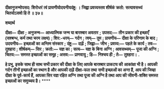 **दीक्षानुजन्मोपसद: शिरोधरं** **त्वं प्रायणीयोदयनीयदंष्ट्र: ।** **जिह्वा प्रवग्र्यस्तव शीर्षकं क्रतो:** **सत्यावसथ्यं चितयोऽसवो हि ते ॥ ३७॥** 

**शब्दार्थ** 

**दीक्षा—** **दीक्षा** **; अनुजन्म—** **आध्यात्मिक जन्म या बारश्बार अवतार** **; उपसद:—** **तीन प्रकार की इच्छाएँ (सश्बन्ध, कर्म तथा चरम** **लक्ष्य)** **; शिर:-धरम्—** **गर्दन** **; त्वम्—** **तुम** **; प्रायणीय—** **दीक्षा के परिणाम के बाद** **; उदयनीय—** **इच्छाओं का अन्तिम संस्कार** **;** **दंष्ट्र:—** **दाढ़ें** **; जिह्वा—** **जीभ** **; प्रवग्र्य:—** **पहले के कार्य** **; तव—** **तुश्हारा** **; शीर्षकम्—** **सिर** **; क्रतो:—** **यज्ञ का** **; सत्य—** **यज्ञ के बिना** **अग्नि** **; आवसथ्यम्—** **पूजा की अग्नि** **; चितय:—** **समस्त इच्छाओं का समूह** **; असव:—** **प्राणवायु** **; हि—** **निश्चय ही** **; ते—** **तुश्हारा।** **.** 

**हे प्रभु, इसके साथ ही साथ सभी प्रकार की दीक्षा के लिए आपके बारश्बार प्राकट्य की** **आकांक्षा भी है। आपकी गर्दन तीनों इच्छाओं का स्थान है और आपकी दाढ़ें दीक्षा-फल तथा** **सभी इच्छाओं का अन्त हैं, आप की जिव्हा दीक्षा के पूर्व-कार्य हैं, आपका सिर यज्ञ रहित अग्नि** **तथा पूजा की अग्नि है तथा आप की जीवनी-शक्ति समस्त इच्छाओं का समुच्चय है।** **** 